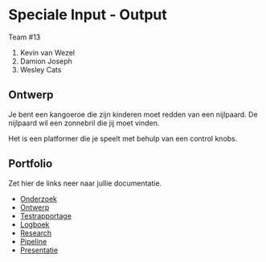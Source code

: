 # Speciale Input - Output
Team #13
1. <Teamlid1> Kevin van Wezel
2. <Teamlid2> Damion Joseph
3. <Teamlid3> Wesley Cats

## Ontwerp
Je bent een kangoeroe die zijn kinderen moet redden van een nijlpaard. De nijlpaard wil een zonnebril die jij moet vinden.

Het is een platformer die je speelt met behulp van een control knobs.

## Portfolio
Zet hier de links neer naar jullie documentatie.

* [Onderzoek]()
* [Ontwerp](https://docs.google.com/document/d/1WW_HIva2eLBV-PzljQwtHihHMHgq661LVj5nspcI_eM/edit?usp=sharing)
* [Testrapportage](https://docs.google.com/document/d/1fy5ykpHnMOh5VwNOTHFtnHXKCSc-JAGIbyy_iGQ3Os0/edit?usp=sharing)
* [Logboek](https://docs.google.com/spreadsheets/d/1PKKy2XQT2OocUrWJSbnPvL9hrHnnXTRHDECJJmMa3P0/edit?usp=sharing)
* [Research](https://docs.google.com/document/d/1GJKjF89o4VMoo5u-D2PX5_HXyZGDQ4IV-SnFaEFRYwM/edit#heading=h.yh7a925c36b4)
* [Pipeline](https://docs.google.com/document/d/1Omwgq4g7c0sduHD5H6XVynvKhS_88HP4E5TBJne7mIM/edit)
* [Presentatie]()

